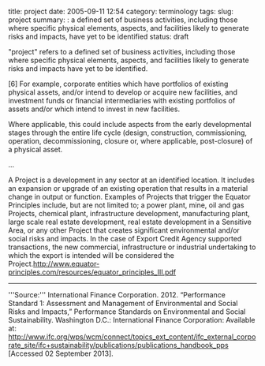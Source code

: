 title: project
date: 2005-09-11 12:54
category: terminology
tags: 
slug: project
summary: : a defined set of business activities, including those where specific physical elements, aspects, and facilities likely to generate risks and impacts, have yet to be identified
status: draft

<!--
icon: file-code-o
summary: 
-->
"project" refers to a defined set of business activities, including those where specific physical elements, aspects, and facilities likely to generate risks and impacts have yet to be identified. 

[6] For example, corporate entities which have portfolios of existing physical assets, and/or intend to develop or 
acquire new facilities, and investment funds or financial intermediaries with existing portfolios of assets and/or 
which intend to invest in new facilities.

Where applicable, this could include aspects from the early developmental stages through the entire life cycle (design, construction, commissioning, operation, decommissioning, closure or, where applicable, post-closure) of a physical asset. 

...


A Project is a development in any sector at an identified location. It includes an expansion or upgrade of an existing operation that results in a material change in output or function. Examples of Projects that trigger the Equator Principles include, but are not limited to; a power plant, mine, oil and gas Projects, chemical plant, infrastructure development, manufacturing plant, large scale real estate development, real estate development in a Sensitive Area, or any other Project that creates 
significant environmental and/or social risks and impacts. In the case of Export Credit Agency supported transactions, the new commercial, infrastructure or industrial undertaking to which the export is intended will be considered the Project.<ref>http://www.equator-principles.com/resources/equator_principles_III.pdf</ref>


----

'''Source:''' International Finance Corporation. 2012. “Performance Standard 1: Assessment and Management of Environmental and Social Risks and Impacts,” Performance Standards on Environmental and Social Sustainability. Washington D.C.: International Finance Corporation: Available at: 
http://www.ifc.org/wps/wcm/connect/topics_ext_content/ifc_external_corporate_site/ifc+sustainability/publications/publications_handbook_pps [Accessed 02 September 2013].

<references/>


